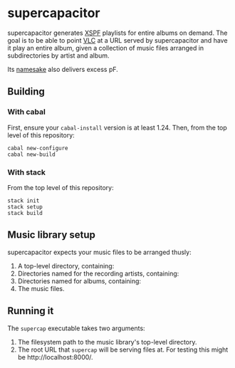 # supercapacitor

supercapacitor generates [XSPF](http://www.xspf.org/) playlists for entire albums on demand.  The goal is to be able to point [VLC](https://www.videolan.org/) at a URL served by supercapacitor and have it play an entire album, given a collection of music files arranged in subdirectories by artist and album.

Its [namesake](https://en.wikipedia.org/wiki/Supercapacitor) also delivers excess pF.

## Building

### With cabal

First, ensure your `cabal-install` version is at least 1.24.  Then, from the top level of this repository:

    cabal new-configure
    cabal new-build

### With stack

From the top level of this repository:

    stack init
    stack setup
    stack build

## Music library setup

supercapacitor expects your music files to be arranged thusly:

1. A top-level directory, containing:
2. Directories named for the recording artists, containing:
3. Directories named for albums, containing:
4. The music files.

## Running it

The `supercap` executable takes two arguments:

1. The filesystem path to the music library's top-level directory.
2. The root URL that `supercap` will be serving files at.  For testing this might be http://localhost:8000/.
